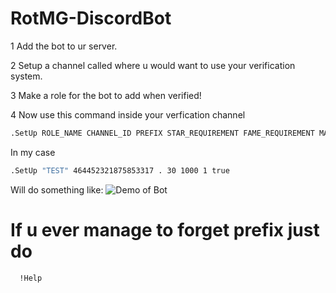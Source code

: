 # RotMG-DiscordBot

1 Add the bot to ur server.

2 Setup a channel called where u would want to use your verification system.

3 Make a role for the bot to add when verified!

4 Now use this command inside your verfication channel
```bash
.SetUp ROLE_NAME CHANNEL_ID PREFIX STAR_REQUIREMENT FAME_REQUIREMENT MAXED_CHARS_REQUIREMENT HIDDEN_LOCATION
```
In my case
```bash
.SetUp "TEST" 464452321875853317 . 30 1000 1 true
```
Will do something like:
![Demo of Bot](https://image.prntscr.com/image/37JmQUQkT8iFVsnbsYjUfw.png)

# If u ever manage to forget prefix just do

```bash
  !Help
  ```
